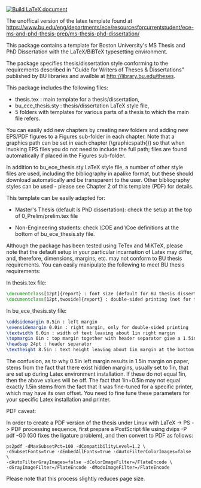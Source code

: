 [![Build LaTeX document](https://github.com/marklemay/boston-university-thesis-template/actions/workflows/build-thesis.yml/badge.svg)](https://github.com/marklemay/boston-university-thesis-template/actions/workflows/build-thesis.yml)

The unoffical version of the latex template found at https://www.bu.edu/eng/departments/ece/resourcesforcurrentstudent/ece-ms-and-phd-thesis-prep/ms-thesis-phd-dissertation/

This package contains a template for Boston University's MS Thesis and PhD Dissertation with the LaTeX/BiBTeX typesetting environment. 

The package specifies thesis/dissertation style conforming to the requirements described in "Guide for Writers of Theses & Dissertations" published by BU libraries and availble at http://library.bu.edu/theses.

This package includes the following files:

- thesis.tex : main template for a thesis/dissertation,
- bu_ece_thesis.sty : thesis/dissertation LaTeX style file,
- 5 folders with templates for various parts of a thesis to which the main file refers.

You can easily add new chapters by creating new folders and adding new EPS/PDF figures to a Figures sub-folder in each chapter. Note that a graphics path can be set in each chapter (\graphicspath{}) so that when invoking EPS files you do not need to include the full path; files are found automatically if placed in the Figures sub-folder.

In addition to bu_ece_thesis.sty LaTeX style file, a number of other style files are used, including the bibliography in apalike format, but these should download automatically and be transparent to the user. Other bibliography styles can be used - please see Chapter 2 of this template (PDF) for details.

This template can be easily adapted for: 

- Master's Thesis (default is PhD dissertation): check the setup at the top of 0_Prelim/prelim.tex file

- Non-Engineering students: check \COE and \Coe definitions at the bottom of bu_ece_thesis.sty file.

Although the package has been tested using TeTex and MiKTeX, please note that the default setup in your particular incarnation of Latex may differ, and, therefore, dimensions, margins, etc. may not conform to BU thesis requirements. You can easily manipulate the following to meet BU thesis requirements:

In thesis.tex file:
```latex
\documentclass[12pt]{report} : font size (default for BU thesis dissertation is 12pt)
\documentclass[12pt,twoside]{report} : double-sided printing (not for the library)
```
In bu_ece_thesis.sty file:

```latex
\oddsidemargin 0.5in : left margin
\evensidemargin 0.0in : right margin, only for double-sided printing
\textwidth 6.0in : width of text leaving about 1in right margin
\topmargin 0in : top margin together with header separator give a 1.5in top margin in total
\headsep 24pt : header separator
\textheight 8.5in : text height leaving about 1in margin at the bottom
```

The confusion, as to why 0.5in left margin results in 1.5in margin on paper, stems from the fact that there exist hidden margins, usually set to 1in, that are set up during Latex environment installation. If these do not equal 1in, then the above values will be off. The fact that 1in+0.5in may not equal exactly 1.5in stems from the fact that it was fine-tuned for a specific printer, which may have its own offset. You need to fine tune these parameters for your specific Latex installation and printer.

PDF caveat:

In order to create a PDF version of the thesis under Linux with LaTeX -> PS -> PDF processing sequence, first prepare a PostScript file using dvips -P pdf -G0  (G0 fixes the ligature problem), and then convert to PDF as follows:

```
ps2pdf -dMaxSubsetPct=100 -dCompatibilityLevel=1.2 \
-dSubsetFonts=true -dEmbedAllFonts=true -dAutoFilterColorImages=false \
-dAutoFilterGrayImages=false -dColorImageFilter=/FlateEncode \
-dGrayImageFilter=/FlateEncode -dModoImageFilter=/FlateEncode 
```

Please note that this process slightly reduces page size.
